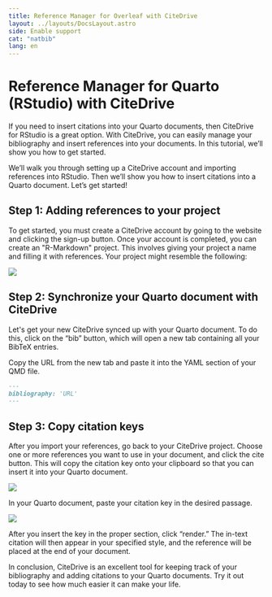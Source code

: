 ```yaml
---
title: Reference Manager for Overleaf with CiteDrive
layout: ../layouts/DocsLayout.astro
side: Enable support
cat: "natbib"
lang: en
---
```


# Reference Manager for Quarto (RStudio) with CiteDrive

If you need to insert citations into your Quarto documents, then CiteDrive for RStudio is a great option. With CiteDrive, you can easily manage your bibliography and insert references into your documents. In this tutorial, we’ll show you how to get started.

We’ll walk you through setting up a CiteDrive account and importing references into RStudio. Then we’ll show you how to insert citations into a Quarto document. Let’s get started!

## Step 1: Adding references to your project

To get started, you must create a CiteDrive account by going to the website and clicking the sign-up button. Once your account is completed, you can create an "R-Markdown" project. This involves giving your project a name and filling it with references. Your project might resemble the following:


![](https://images.prismic.io/citedrive/6aaaeb72-adf1-476e-aa26-fe9f480bf865_FZ-PoGiXwAE35Bi.jpg?auto=compress,format)




## Step 2: Synchronize your Quarto document with CiteDrive

Let's get your new CiteDrive synced up with your Quarto document. To do this, click on the “bib” button, which will open a new tab containing all your BibTeX entries.


Copy the URL from the new tab and paste it into the YAML section of your QMD file.

```md
---
bibliography: 'URL'
---
```



## Step 3: Copy citation keys

After you import your references, go back to your CiteDrive project. Choose one or more references you want to use in your document, and click the cite button. This will copy the citation key onto your clipboard so that you can insert it into your Quarto document.

![](https://images.prismic.io/citedrive/1f3b71e6-9746-4c33-91b9-df87be5415be_1_4KGAOkDIyUnvxOYDB58hQw.gif?auto=compress,format)

In your Quarto document, paste your citation key in the desired passage.


![](https://images.prismic.io/citedrive/a7483d1e-c708-4bad-b62c-2bb0ecb6d559_Screen_Recording_2022-08-23_at_10_47_45_AdobeExpress.gif?auto=compress,format)

After you insert the key in the proper section, click “render.” The in-text citation will then appear in your specified style, and the reference will be placed at the end of your document.



In conclusion, CiteDrive is an excellent tool for keeping track of your bibliography and adding citations to your Quarto documents. Try it out today to see how much easier it can make your life.
